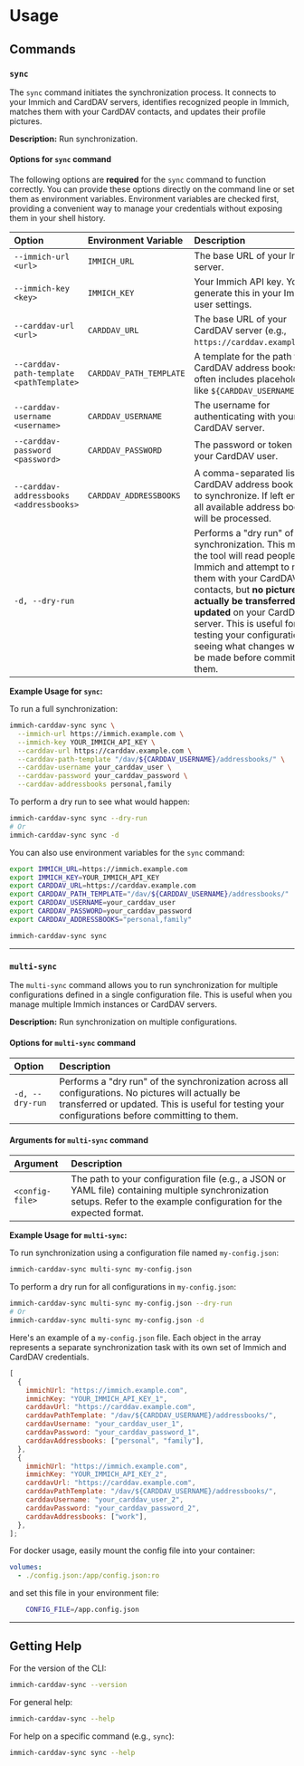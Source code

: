 # Usage

## Commands

### `sync`

The `sync` command initiates the synchronization process. It connects to your Immich and CardDAV servers, identifies recognized people in Immich, matches them with your CardDAV contacts, and updates their profile pictures.

**Description:** Run synchronization.

#### Options for `sync` command

The following options are **required** for the `sync` command to function correctly. You can provide these options directly on the command line or set them as environment variables. Environment variables are checked first, providing a convenient way to manage your credentials without exposing them in your shell history.

| **Option**                               | **Environment Variable** | **Description**                                                                                                                                                                                                                                                                                                                                        |
| :--------------------------------------- | :----------------------- | :----------------------------------------------------------------------------------------------------------------------------------------------------------------------------------------------------------------------------------------------------------------------------------------------------------------------------------------------------- |
| `--immich-url <url>`                     | `IMMICH_URL`             | The base URL of your Immich server.                                                                                                                                                                                                                                                                                                                    |
| `--immich-key <key>`                     | `IMMICH_KEY`             | Your Immich API key. You can generate this in your Immich user settings.                                                                                                                                                                                                                                                                               |
| `--carddav-url <url>`                    | `CARDDAV_URL`            | The base URL of your CardDAV server (e.g., `https://carddav.example.com`).                                                                                                                                                                                                                                                                             |
| `--carddav-path-template <pathTemplate>` | `CARDDAV_PATH_TEMPLATE`  | A template for the path to your CardDAV address books. This often includes placeholders like `${CARDDAV_USERNAME}`.                                                                                                                                                                                                                                    |
| `--carddav-username <username>`          | `CARDDAV_USERNAME`       | The username for authenticating with your CardDAV server.                                                                                                                                                                                                                                                                                              |
| `--carddav-password <password>`          | `CARDDAV_PASSWORD`       | The password or token for your CardDAV user.                                                                                                                                                                                                                                                                                                           |
| `--carddav-addressbooks <addressbooks>`  | `CARDDAV_ADDRESSBOOKS`   | A comma-separated list of CardDAV address book names to synchronize. If left empty, all available address books will be processed.                                                                                                                                                                                                                     |
| `-d, --dry-run`                          |                          | Performs a "dry run" of the synchronization. This means the tool will read people from Immich and attempt to match them with your CardDAV contacts, but **no pictures will actually be transferred or updated** on your CardDAV server. This is useful for testing your configuration and seeing what changes would be made before committing to them. |

**Example Usage for `sync`:**

To run a full synchronization:

```bash
immich-carddav-sync sync \
  --immich-url https://immich.example.com \
  --immich-key YOUR_IMMICH_API_KEY \
  --carddav-url https://carddav.example.com \
  --carddav-path-template "/dav/${CARDDAV_USERNAME}/addressbooks/" \
  --carddav-username your_carddav_user \
  --carddav-password your_carddav_password \
  --carddav-addressbooks personal,family
```

To perform a dry run to see what would happen:

```bash
immich-carddav-sync sync --dry-run
# Or
immich-carddav-sync sync -d
```

You can also use environment variables for the `sync` command:

```bash
export IMMICH_URL=https://immich.example.com
export IMMICH_KEY=YOUR_IMMICH_API_KEY
export CARDDAV_URL=https://carddav.example.com
export CARDDAV_PATH_TEMPLATE="/dav/${CARDDAV_USERNAME}/addressbooks/"
export CARDDAV_USERNAME=your_carddav_user
export CARDDAV_PASSWORD=your_carddav_password
export CARDDAV_ADDRESSBOOKS="personal,family"

immich-carddav-sync sync
```

---

### `multi-sync`

The `multi-sync` command allows you to run synchronization for multiple configurations defined in a single configuration file. This is useful when you manage multiple Immich instances or CardDAV servers.

**Description:** Run synchronization on multiple configurations.

#### Options for `multi-sync` command

| **Option**      | **Description**                                                                                                                                                                                       |
| :-------------- | :---------------------------------------------------------------------------------------------------------------------------------------------------------------------------------------------------- |
| `-d, --dry-run` | Performs a "dry run" of the synchronization across all configurations. No pictures will actually be transferred or updated. This is useful for testing your configurations before committing to them. |

#### Arguments for `multi-sync` command

| **Argument**    | **Description**                                                                                                                                                         |
| :-------------- | :---------------------------------------------------------------------------------------------------------------------------------------------------------------------- |
| `<config-file>` | The path to your configuration file (e.g., a JSON or YAML file) containing multiple synchronization setups. Refer to the example configuration for the expected format. |

**Example Usage for `multi-sync`:**

To run synchronization using a configuration file named `my-config.json`:

```bash
immich-carddav-sync multi-sync my-config.json
```

To perform a dry run for all configurations in `my-config.json`:

```bash
immich-carddav-sync multi-sync my-config.json --dry-run
# Or
immich-carddav-sync multi-sync my-config.json -d
```

Here's an example of a `my-config.json` file. Each object in the array represents a separate synchronization task with its own set of Immich and CardDAV credentials.

```js
[
  {
    immichUrl: "https://immich.example.com",
    immichKey: "YOUR_IMMICH_API_KEY_1",
    carddavUrl: "https://carddav.example.com",
    carddavPathTemplate: "/dav/${CARDDAV_USERNAME}/addressbooks/",
    carddavUsername: "your_carddav_user_1",
    carddavPassword: "your_carddav_password_1",
    carddavAddressbooks: ["personal", "family"],
  },
  {
    immichUrl: "https://immich.example.com",
    immichKey: "YOUR_IMMICH_API_KEY_2",
    carddavUrl: "https://carddav.example.com",
    carddavPathTemplate: "/dav/${CARDDAV_USERNAME}/addressbooks/",
    carddavUsername: "your_carddav_user_2",
    carddavPassword: "your_carddav_password_2",
    carddavAddressbooks: ["work"],
  },
];
```

For docker usage, easily mount the config file into your container:

```yaml
volumes:
  - ./config.json:/app/config.json:ro
```

and set this file in your environment file:

```bash
    CONFIG_FILE=/app.config.json
```

---

## Getting Help

For the version of the CLI:

```bash
immich-carddav-sync --version
```

For general help:

```bash
immich-carddav-sync --help
```

For help on a specific command (e.g., `sync`):

```bash
immich-carddav-sync sync --help
```
